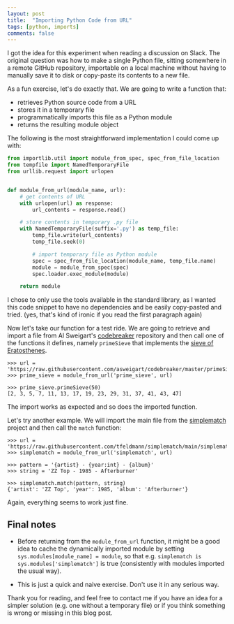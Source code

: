 ```yaml
---
layout: post
title:  "Importing Python Code from URL"
tags: [python, imports]
comments: false
---
```


I got the idea for this experiment when reading a discussion on Slack.
The original question was how to make a single Python file, sitting somewhere
in a remote GitHub repository, importable on a local machine without having
to manually save it to disk or copy-paste its contents to a new file.

As a fun exercise, let's do exactly that. We are going to write a function that:
- retrieves Python source code from a URL
- stores it in a temporary file
- programmatically imports this file as a Python module
- returns the resulting module object

The following is the most straightforward implementation I could come up with:

```python
from importlib.util import module_from_spec, spec_from_file_location
from tempfile import NamedTemporaryFile
from urllib.request import urlopen


def module_from_url(module_name, url):
    # get contents of URL
    with urlopen(url) as response:
        url_contents = response.read()

    # store contents in temporary .py file
    with NamedTemporaryFile(suffix='.py') as temp_file:
        temp_file.write(url_contents)
        temp_file.seek(0)

        # import temporary file as Python module
        spec = spec_from_file_location(module_name, temp_file.name)
        module = module_from_spec(spec)
        spec.loader.exec_module(module)

    return module
```

I chose to only use the tools available in the standard library, as I wanted
this code snippet to have no dependencies and be easily copy-pasted and tried.
(yes, that's kind of ironic if you read the first paragraph again)

Now let's take our function for a test ride. We are going to retrieve and import
a file from Al Sweigart's [codebreaker][codebreaker] repository and then call
one of the functions it defines, namely `primeSieve` that implements the
[sieve of Eratosthenes][sieve].

```
>>> url = 'https://raw.githubusercontent.com/asweigart/codebreaker/master/primeSieve.py'
>>> prime_sieve = module_from_url('prime_sieve', url)

>>> prime_sieve.primeSieve(50)
[2, 3, 5, 7, 11, 13, 17, 19, 23, 29, 31, 37, 41, 43, 47]
```

The import works as expected and so does the imported function.

Let's try another example. We will import the main file from the
[simplematch][simplematch] project and then call the `match` function:

```
>>> url = 'https://raw.githubusercontent.com/tfeldmann/simplematch/main/simplematch.py'
>>> simplematch = module_from_url('simplematch', url)

>>> pattern = '{artist} - {year:int} - {album}'
>>> string = 'ZZ Top - 1985 - Afterburner'

>>> simplematch.match(pattern, string)
{'artist': 'ZZ Top', 'year': 1985, 'album': 'Afterburner'}
```

Again, everything seems to work just fine.

## Final notes

- Before returning from the `module_from_url` function, it might be a good idea
to cache the dynamically imported module by setting
`sys.modules[module_name] = module`, so that e.g.
`simplematch is sys.modules['simplematch']` is true (consistently with modules
imported the usual way).

- This is just a quick and naive exercise. Don't use it in any serious way.

Thank you for reading, and feel free to contact me if you have an idea for a
simpler solution (e.g. one without a temporary file) or if you think something
is wrong or missing in this blog post.

[codebreaker]: https://github.com/asweigart/codebreaker
[sieve]: https://en.wikipedia.org/wiki/Sieve_of_Eratosthenes
[simplematch]: https://github.com/tfeldmann/simplematch
